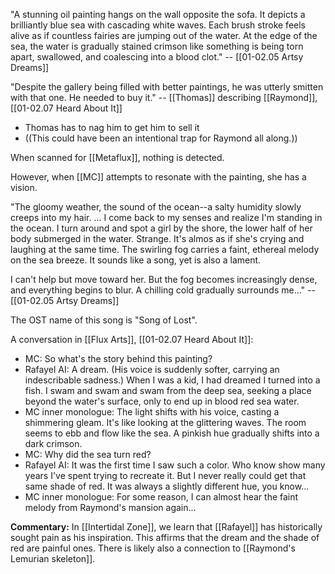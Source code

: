 "A stunning oil painting hangs on the wall opposite the sofa. It depicts a brilliantly blue sea with cascading white waves. Each brush stroke feels alive as if countless fairies are jumping out of the water. At the edge of the sea, the water is gradually stained crimson like something is being torn apart, swallowed, and coalescing into a blood clot." -- [[01-02.05 Artsy Dreams]]

"Despite the gallery being filled with better paintings, he was utterly smitten with that one. He needed to buy it." -- [[Thomas]] describing [[Raymond]], [[01-02.07 Heard About It]]
* Thomas has to nag him to get him to sell it
* ((This could have been an intentional trap for Raymond all along.))

When scanned for [[Metaflux]], nothing is detected.

However, when [[MC]] attempts to resonate with the painting, she has a vision.

"The gloomy weather, the sound of the ocean--a salty humidity slowly creeps into my hair. ... I come back to my senses and realize I'm standing in the ocean. I turn around and spot a girl by the shore, the lower half of her body submerged in the water. Strange. It's almos as if she's crying and laughing at the same time. The swirling fog carries a faint, ethereal melody on the sea breeze. It sounds like a song, yet is also a lament.

I can't help but move toward her. But the fog becomes increasingly dense, and everything begins to blur. A chilling cold gradually surrounds me..." -- [[01-02.05 Artsy Dreams]]

The OST name of this song is "Song of Lost".

A conversation in [[Flux Arts]], [[01-02.07 Heard About It]]:
* MC: So what's the story behind this painting?
* Rafayel AI: A dream. (His voice is suddenly softer, carrying an indescribable sadness.) When I was a kid, I had dreamed I turned into a fish. I swam and swam and swam from the deep sea, seeking a place beyond the water's surface, only to end up in blood red sea water.
* MC inner monologue: The light shifts with his voice, casting a shimmering gleam. It's like looking at the glittering waves. The room seems to ebb and flow like the sea. A pinkish hue gradually shifts into a dark crimson.
* MC: Why did the sea turn red?
* Rafayel AI: It was the first time I saw such a color. Who know show many years I've spent trying to recreate it. But I never really could get that same shade of red. It was always a slightly different hue, you know...
* MC inner monologue: For some reason, I can almost hear the faint melody from Raymond's mansion again...

**Commentary:**
In [[Intertidal Zone]], we learn that [[Rafayel]] has historically sought pain as his inspiration. This affirms that the dream and the shade of red are painful ones. There is likely also a connection to [[Raymond's Lemurian skeleton]].